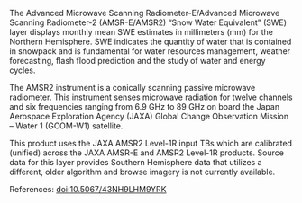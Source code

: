 The Advanced Microwave Scanning Radiometer-E/Advanced Microwave Scanning Radiometer-2 (AMSR-E/AMSR2) “Snow Water Equivalent” (SWE) layer displays monthly mean SWE estimates in millimeters (mm) for the Northern Hemisphere. SWE indicates the quantity of water that is contained in snowpack and is fundamental for water resources management, weather forecasting, flash flood prediction and the study of water and energy cycles.

The AMSR2 instrument is a conically scanning passive microwave radiometer. This instrument senses microwave radiation for twelve channels and six frequencies ranging from 6.9 GHz to 89 GHz on board the Japan Aerospace Exploration Agency (JAXA) Global Change Observation Mission – Water 1 (GCOM-W1) satellite.

This product uses the JAXA AMSR2 Level-1R input TBs which are calibrated (unified) across the JAXA AMSR-E and AMSR2 Level-1R products. Source data for this layer provides Southern Hemisphere data that utilizes a different, older algorithm and browse imagery is not currently available.

References: [doi:10.5067/43NH9LHM9YRK](https://doi.org/10.5067/43NH9LHM9YRK)
